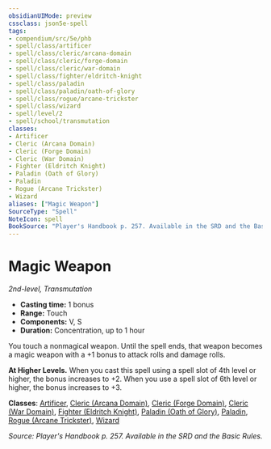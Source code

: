 ```yaml
---
obsidianUIMode: preview
cssclass: json5e-spell
tags:
- compendium/src/5e/phb
- spell/class/artificer
- spell/class/cleric/arcana-domain
- spell/class/cleric/forge-domain
- spell/class/cleric/war-domain
- spell/class/fighter/eldritch-knight
- spell/class/paladin
- spell/class/paladin/oath-of-glory
- spell/class/rogue/arcane-trickster
- spell/class/wizard
- spell/level/2
- spell/school/transmutation
classes:
- Artificer
- Cleric (Arcana Domain)
- Cleric (Forge Domain)
- Cleric (War Domain)
- Fighter (Eldritch Knight)
- Paladin (Oath of Glory)
- Paladin
- Rogue (Arcane Trickster)
- Wizard
aliases: ["Magic Weapon"]
SourceType: "Spell"
NoteIcon: spell
BookSource: "Player's Handbook p. 257. Available in the SRD and the Basic Rules."
---
```

# Magic Weapon
*2nd-level, Transmutation*  

- **Casting time:** 1 bonus
- **Range:** Touch
- **Components:** V, S
- **Duration:** Concentration, up to 1 hour

You touch a nonmagical weapon. Until the spell ends, that weapon becomes a magic weapon with a +1 bonus to attack rolls and damage rolls.

**At Higher Levels.** When you cast this spell using a spell slot of 4th level or higher, the bonus increases to +2. When you use a spell slot of 6th level or higher, the bonus increases to +3.

**Classes**: [Artificer](/2-Mechanics/CLI/classes/artificer-tce.md), [Cleric (Arcana Domain)](/2-Mechanics/CLI/classes/cleric-arcana-domain-scag.md), [Cleric (Forge Domain)](/2-Mechanics/CLI/classes/cleric-forge-domain-xge.md), [Cleric (War Domain)](/2-Mechanics/CLI/classes/cleric-war-domain.md), [Fighter (Eldritch Knight)](/2-Mechanics/CLI/classes/fighter-eldritch-knight.md), [Paladin (Oath of Glory)](/2-Mechanics/CLI/classes/paladin-oath-of-glory-tce.md), [Paladin](/2-Mechanics/CLI/classes/paladin.md), [Rogue (Arcane Trickster)](/2-Mechanics/CLI/classes/rogue-arcane-trickster.md), [Wizard](/2-Mechanics/CLI/classes/wizard.md)

*Source: Player's Handbook p. 257. Available in the SRD and the Basic Rules.*